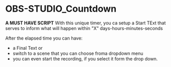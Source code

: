 # OBS-STUDIO_Countdown

**A MUST HAVE SCRIPT**
With this unique timer, you ca setup a Start TExt that serves to inform what will happen within  "X" days-hours-minutes-seconds

After the elapsed time you can have:
- a Final Text or
- switch to a scene that you can choose froma dropdown menu
- you can even start the recording, if you select it form the drop down.
